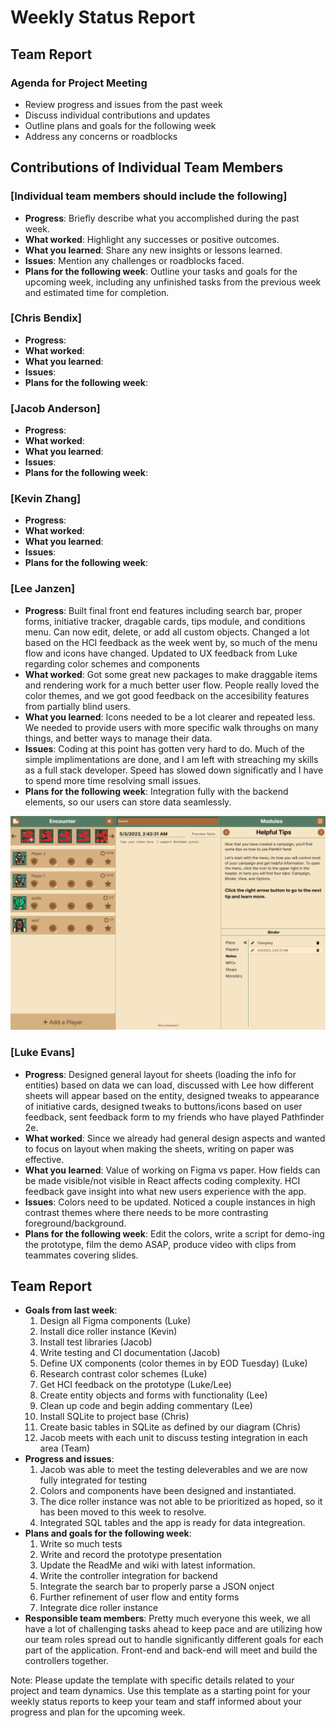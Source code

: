 # Weekly Status Report

## Team Report

### Agenda for Project Meeting

- Review progress and issues from the past week
- Discuss individual contributions and updates
- Outline plans and goals for the following week
- Address any concerns or roadblocks

## Contributions of Individual Team Members

### [Individual team members should include the following]

- **Progress**: Briefly describe what you accomplished during the past week.
- **What worked**: Highlight any successes or positive outcomes.
- **What you learned**: Share any new insights or lessons learned.
- **Issues**: Mention any challenges or roadblocks faced.
- **Plans for the following week**: Outline your tasks and goals for the upcoming week, including any unfinished tasks from the previous week and estimated time for completion.

### [Chris Bendix]

- **Progress**:
- **What worked**:
- **What you learned**:
- **Issues**:
- **Plans for the following week**:

### [Jacob Anderson]

- **Progress**:
- **What worked**:
- **What you learned**:
- **Issues**:
- **Plans for the following week**:

### [Kevin Zhang]

- **Progress**:
- **What worked**:
- **What you learned**:
- **Issues**:
- **Plans for the following week**:

### [Lee Janzen]

- **Progress**: Built final front end features including search bar, proper forms, initiative tracker, dragable cards, tips module, and conditions menu. Can now edit, delete, or add all custom objects. Changed a lot based on the HCI feedback as the week went by, so much of the menu flow and icons have changed. Updated to UX feedback from Luke regarding color schemes and components
- **What worked**: Got some great new packages to make draggable items and rendering work for a much better user flow. People really loved the color themes, and we got good feedback on the accesibility features from partially blind users. 
- **What you learned**: Icons needed to be a lot clearer and repeated less. We needed to provide users with more specific walk throughs on many things, and better ways to manage their data.
- **Issues**: Coding at this point has gotten very hard to do. Much of the simple implimentations are done, and I am left with streaching my skills as a full stack developer. Speed has slowed down significatly and I have to spend more time resolving small issues.
- **Plans for the following week**: Integration fully with the backend elements, so our users can store data seamlessly.

![Screenshot](../assets/PathKitAlpha.png)

### [Luke Evans]

- **Progress**: Designed general layout for sheets (loading the info for entities) based on data we can load, discussed with Lee how different sheets will appear based on the entity, designed tweaks to appearance of initiative cards, designed tweaks to buttons/icons based on user feedback, sent feedback form to my friends who have played Pathfinder 2e.
- **What worked**: Since we already had general design aspects and wanted to focus on layout when making the sheets, writing on paper was effective. 
- **What you learned**: Value of working on Figma vs paper. How fields can be made visible/not visible in React affects coding complexity. HCI feedback gave insight into what new users experience with the app.
- **Issues**: Colors need to be updated. Noticed a couple instances in high contrast themes where there needs to be more contrasting foreground/background.
- **Plans for the following week**: Edit the colors, write a script for demo-ing the prototype, film the demo ASAP, produce video with clips from teammates covering slides.

## Team Report

- **Goals from last week**:
  1. Design all Figma components (Luke)
  2. Install dice roller instance (Kevin)
  3. Install test libraries (Jacob)
  4. Write testing and CI documentation (Jacob)
  5. Define UX components (color themes in by EOD Tuesday) (Luke)
  6. Research contrast color schemes (Luke)
  7. Get HCI feedback on the prototype (Luke/Lee)
  8. Create entity objects and forms with functionality (Lee)
  9. Clean up code and begin adding commentary (Lee)
  10. Install SQLite to project base (Chris)
  11. Create basic tables in SQLite as defined by our diagram (Chris)
  12. Jacob meets with each unit to discuss testing integration in each area (Team)
- **Progress and issues**:
  1. Jacob was able to meet the testing deleverables and we are now fully integrated for testing
  2. Colors and components have been designed and instantiated.
  3. The dice roller instance was not able to be prioritized as hoped, so it has been moved to this week to resolve.
  4. Integrated SQL tables and the app is ready for data integreation.
- **Plans and goals for the following week**:
  1. Write so much tests
  2. Write and record the prototype presentation
  3. Update the ReadMe and wiki with latest information.
  4. Write the controller integration for backend
  5. Integrate the search bar to properly parse a JSON onject
  6. Further refinement of user flow and entity forms
  7. Integrate dice roller instance
- **Responsible team members**:
     Pretty much everyone this week, we all have a lot of challenging tasks ahead to keep pace and are utilizing how our team roles spread out to handle significantly different goals for each part of the application. Front-end and back-end will meet and build the controllers together.

Note: Please update the template with specific details related to your project and team dynamics. Use this template as a starting point for your weekly status reports to keep your team and staff informed about your progress and plan for the upcoming week.
